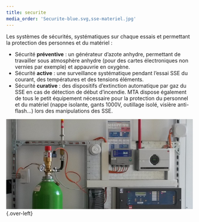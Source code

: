 ```yaml
---
title: securite
media_order: 'Securite-blue.svg,sse-materiel.jpg'
---
```


Les systèmes de sécurités, systématiques sur chaque essais et permettant la protection des personnes et du matériel :
* Sécurité **préventive** : un générateur d’azote anhydre, permettant de travailler sous atmosphère anhydre (pour des cartes électroniques non vernies par exemple) et appauvrie en oxygène.
* Sécurité **active** : une surveillance systématique pendant l’essai SSE du courant, des températures et des tensions éléments.
* Sécurité **curative** : des dispositifs d’extinction automatique par gaz du SSE en cas de détection de début d’incendie.
MTA dispose également de tous le petit équipement nécessaire pour la protection du personnel et du matériel (nappe isolante, gants 1000V, outillage isolé, visière anti-flash…) lors des manipulations des SSE.

![](sse-materiel.jpg "Photo d’un exemple de sécurité Li-ion curative &#40;bouteille à gauche et centrale de sécurité à droite&#41; "){.over-left}